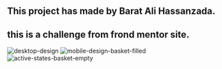## This project has made by Barat Ali Hassanzada.  
## this is a challenge from frond mentor site.  
![desktop-design](https://user-images.githubusercontent.com/92392652/186708042-fedbb6a8-8e3a-40bc-a76d-fe69581bde69.jpg)
![mobile-design-basket-filled](https://user-images.githubusercontent.com/92392652/186708063-13e0bd95-7613-47ec-b5c7-2137ca6f2fde.jpg)
![active-states-basket-empty](https://user-images.githubusercontent.com/92392652/186708070-10c8d6ac-c77b-4b9b-a940-3306fab84aa5.jpg)
